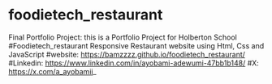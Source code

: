 # foodietech_restaurant
Final Portfolio Project: this is a Portfolio Project for Holberton School
#Foodietech_restaurant
Responsive Restaurant website using Html, Css and JavaScript
#website: https://bamzzzz.github.io/foodietech_restaurant/
#Linkedin: https://www.linkedin.com/in/ayobami-adewumi-47bb1b148/
#X: https://x.com/a_ayobamii_
